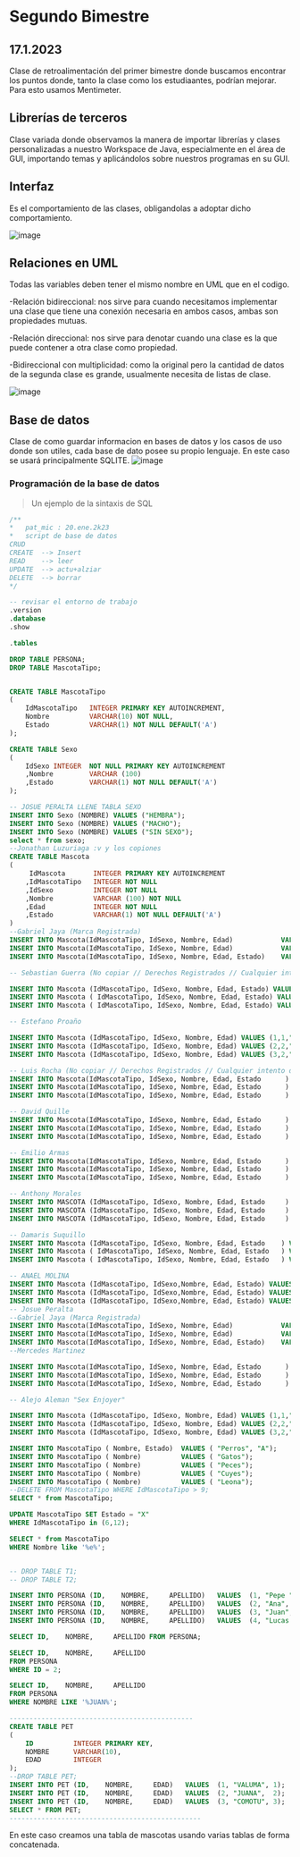 # Segundo Bimestre
## 17.1.2023
Clase de retroalimentación del primer bimestre donde buscamos encontrar los puntos donde, tanto la clase como los estudiaantes, podrían mejorar. Para esto
usamos Mentimeter.
## Librerías de terceros
Clase variada donde observamos la manera de importar librerías y clases personalizadas a nuestro Workspace de Java, especialmente en el área de GUI, importando temas 
y aplicándolos sobre nuestros programas en su GUI.
## Interfaz
Es el comportamiento de las clases, obligandolas a adoptar dicho comportamiento.

![image](https://user-images.githubusercontent.com/42527062/224433213-dee56d84-4252-45ad-a3fc-4eb5009f20b4.png)

## Relaciones en UML

Todas las variables deben tener el mismo nombre en UML que en el codigo.

-Relación bidireccional: nos sirve para cuando necesitamos implementar una clase que tiene una conexión necesaria en ambos casos, ambas son propiedades mutuas.

-Relación direccional: nos sirve para denotar cuando una clase es la que puede contener a otra clase como propiedad.

-Bidireccional con multiplicidad: como la original pero la cantidad de datos de la segunda clase es grande, usualmente necesita de listas de clase.

![image](https://user-images.githubusercontent.com/42527062/221737399-4cba687d-2830-4623-b8d4-7ffbe802dbd9.png)

## Base de datos
Clase de como guardar informacion en bases de datos y los casos de uso donde son utiles, cada base de dato posee su propio lenguaje. En este caso se usará principalmente SQLITE.
![image](https://user-images.githubusercontent.com/42527062/224433480-fd6d217b-a0c8-46a4-b93c-23008b7337db.png)

### Programación de la base de datos
> Un ejemplo de la sintaxis de SQL
```sql
/**
*   pat_mic : 20.ene.2k23
*   script de base de datos
CRUD
CREATE  --> Insert
READ    --> leer
UPDATE  --> actu+alziar
DELETE  --> borrar
*/

-- revisar el entorno de trabajo
.version
.database
.show

.tables

DROP TABLE PERSONA;
DROP TABLE MascotaTipo;


CREATE TABLE MascotaTipo
(
    IdMascotaTipo   INTEGER PRIMARY KEY AUTOINCREMENT,
    Nombre          VARCHAR(10) NOT NULL,
    Estado          VARCHAR(1) NOT NULL DEFAULT('A')
);

CREATE TABLE Sexo 
(
    IdSexo INTEGER  NOT NULL PRIMARY KEY AUTOINCREMENT
    ,Nombre         VARCHAR (100)
    ,Estado         VARCHAR(1) NOT NULL DEFAULT('A')
);

-- JOSUE PERALTA LLENE TABLA SEXO
INSERT INTO Sexo (NOMBRE) VALUES ("HEMBRA");
INSERT INTO Sexo (NOMBRE) VALUES ("MACHO");
INSERT INTO Sexo (NOMBRE) VALUES ("SIN SEXO");
select * from sexo;
--Jonathan Luzuriaga :v y los copiones 
CREATE TABLE Mascota
(
     IdMascota       INTEGER PRIMARY KEY AUTOINCREMENT
    ,IdMascotaTipo   INTEGER NOT NULL
    ,IdSexo          INTEGER NOT NULL
    ,Nombre          VARCHAR (100) NOT NULL
    ,Edad            INTEGER NOT NULL
    ,Estado          VARCHAR(1) NOT NULL DEFAULT('A')
)
--Gabriel Jaya (Marca Registrada)
INSERT INTO Mascota(IdMascotaTipo, IdSexo, Nombre, Edad)            VALUES (1,2,"Luzu",4);
INSERT INTO Mascota(IdMascotaTipo, IdSexo, Nombre, Edad)            VALUES (2,1,"Eva",2);
INSERT INTO Mascota(IdMascotaTipo, IdSexo, Nombre, Edad, Estado)    VALUES (2,2,"Dani",3,'X');

-- Sebastian Guerra (No copiar // Derechos Registrados // Cualquier intento de copia sera denunciado ante la ley)

INSERT INTO Mascota (IdMascotaTipo, IdSexo, Nombre, Edad, Estado) VALUES  (1, 1, "Pepe", 3, 'A');
INSERT INTO Mascota ( IdMascotaTipo, IdSexo, Nombre, Edad, Estado) VALUES ( 1, 2, "Poliperro", 2, 'A');
INSERT INTO Mascota ( IdMascotaTipo, IdSexo, Nombre, Edad, Estado) VALUES ( 1, 3, "Poliperro2", 6, 'B');

-- Estefano Proaño

INSERT INTO Mascota (IdMascotaTipo, IdSexo, Nombre, Edad) VALUES (1,1,"Nala", 2);
INSERT INTO Mascota (IdMascotaTipo, IdSexo, Nombre, Edad) VALUES (2,2,"Coco", 2);
INSERT INTO Mascota (IdMascotaTipo, IdSexo, Nombre, Edad) VALUES (3,2,"Simba", 2);

-- Luis Rocha (No copiar // Derechos Registrados // Cualquier intento de copia sera denunciado ante la ley)
INSERT INTO Mascota(IdMascotaTipo, IdSexo, Nombre, Edad, Estado      ) VALUES (3,1, "Davicho", 19);
INSERT INTO Mascota(IdMascotaTipo, IdSexo, Nombre, Edad, Estado      ) VALUES (1,3, "Luchito", 21);
INSERT INTO Mascota(IdMascotaTipo, IdSexo, Nombre, Edad, Estado      ) VALUES (12,1, "Pepito", 9);

-- David Quille
INSERT INTO Mascota(IdMascotaTipo, IdSexo, Nombre, Edad, Estado      ) VALUES (3,1, "juancho", 9);
INSERT INTO Mascota(IdMascotaTipo, IdSexo, Nombre, Edad, Estado      ) VALUES (5,3, "lupita", 2);
INSERT INTO Mascota(IdMascotaTipo, IdSexo, Nombre, Edad, Estado      ) VALUES (1,1, "toño", 9);

-- Emilio Armas
INSERT INTO Mascota(IdMascotaTipo, IdSexo, Nombre, Edad, Estado      ) VALUES (1,1, "Raya", 4);
INSERT INTO Mascota(IdMascotaTipo, IdSexo, Nombre, Edad, Estado      ) VALUES (3,1, "Dory", 1);
INSERT INTO Mascota(IdMascotaTipo, IdSexo, Nombre, Edad, Estado      ) VALUES (5,2, "Rocky",8);

-- Anthony Morales 
INSERT INTO MASCOTA (IdMascotaTipo, IdSexo, Nombre, Edad, Estado     ) VALUES (1,2, "MalumaBaby", 6)
INSERT INTO MASCOTA (IdMascotaTipo, IdSexo, Nombre, Edad, Estado     ) VALUES (2,1, "Anuel", 3)
INSERT INTO MASCOTA (IdMascotaTipo, IdSexo, Nombre, Edad, Estado     ) VALUES (5,2, "Mufasa", 9)

-- Damaris Suquillo
INSERT INTO Mascota (IdMascotaTipo, IdSexo, Nombre, Edad, Estado    ) VALUES  (9, 1, "Lucy", 3);
INSERT INTO Mascota ( IdMascotaTipo, IdSexo, Nombre, Edad, Estado   ) VALUES  (10, 2, "Lupe", 2);
INSERT INTO Mascota ( IdMascotaTipo, IdSexo, Nombre, Edad, Estado   ) VALUES  (11, 3, "Chico", 6, 'X');

-- ANAEL MOLINA
INSERT INTO Mascota (IdMascotaTipo, IdSexo,Nombre, Edad, Estado) VALUES(40,1, "Bruno",2,'X');
INSERT INTO Mascota (IdMascotaTipo, IdSexo,Nombre, Edad, Estado) VALUES(45,2, "Akira",1);
INSERT INTO Mascota (IdMascotaTipo, IdSexo,Nombre, Edad, Estado) VALUES(45,2, "Qucky",7);
-- Josue Peralta
--Gabriel Jaya (Marca Registrada)
INSERT INTO Mascota(IdMascotaTipo, IdSexo, Nombre, Edad)            VALUES (1,2,"ROCKY",4);
INSERT INTO Mascota(IdMascotaTipo, IdSexo, Nombre, Edad)            VALUES (2,2,"DAMARIS",2);
INSERT INTO Mascota(IdMascotaTipo, IdSexo, Nombre, Edad, Estado)    VALUES (2,A",3,');
--Mercedes Martinez 

INSERT INTO Mascota(IdMascotaTipo, IdSexo, Nombre, Edad, Estado      ) VALUES (12,1, "Oso", 4,'B');
INSERT INTO Mascota(IdMascotaTipo, IdSexo, Nombre, Edad, Estado      ) VALUES (14,1, "Pepe", 5,'A');
INSERT INTO Mascota(IdMascotaTipo, IdSexo, Nombre, Edad, Estado      ) VALUES (15,1, "Nino", 6, 'A');

-- Alejo Aleman "Sex Enjoyer"

INSERT INTO Mascota (IdMascotaTipo, IdSexo, Nombre, Edad) VALUES (1,1,"ElPepe", 2);
INSERT INTO Mascota (IdMascotaTipo, IdSexo, Nombre, Edad) VALUES (2,2,"C", 2);
INSERT INTO Mascota (IdMascotaTipo, IdSexo, Nombre, Edad) VALUES (3,2,"Simba", 2);

INSERT INTO MascotaTipo ( Nombre, Estado)  VALUES ( "Perros", "A");  
INSERT INTO MascotaTipo ( Nombre)          VALUES ( "Gatos");
INSERT INTO MascotaTipo ( Nombre)          VALUES ( "Peces");
INSERT INTO MascotaTipo ( Nombre)          VALUES ( "Cuyes");
INSERT INTO MascotaTipo ( Nombre)          VALUES ( "Leona");
--DELETE FROM MascotaTipo WHERE IdMascotaTipo > 9;
SELECT * from MascotaTipo;

UPDATE MascotaTipo SET Estado = "X" 
WHERE IdMascotaTipo in (6,12);

SELECT * from MascotaTipo 
WHERE Nombre like '%e%';


-- DROP TABLE T1;
-- DROP TABLE T2;

INSERT INTO PERSONA (ID,    NOMBRE,     APELLIDO)   VALUES  (1, "Pepe ",  "perez");
INSERT INTO PERSONA (ID,    NOMBRE,     APELLIDO)   VALUES  (2, "Ana",  "Suarez");
INSERT INTO PERSONA (ID,    NOMBRE,     APELLIDO)   VALUES  (3, "Juan",  "Sanchez");
INSERT INTO PERSONA (ID,    NOMBRE,     APELLIDO)   VALUES  (4, "Lucas Juan",  "Montalvo");

SELECT ID,    NOMBRE,     APELLIDO FROM PERSONA;

SELECT ID,    NOMBRE,     APELLIDO 
FROM PERSONA
WHERE ID = 2;

SELECT ID,    NOMBRE,     APELLIDO 
FROM PERSONA
WHERE NOMBRE LIKE '%JUAN%';

----------------------------------------------
CREATE TABLE PET
(
    ID          INTEGER PRIMARY KEY,
    NOMBRE      VARCHAR(10),
    EDAD        INTEGER 
);
--DROP TABLE PET;
INSERT INTO PET (ID,    NOMBRE,     EDAD)   VALUES  (1, "VALUMA", 1);
INSERT INTO PET (ID,    NOMBRE,     EDAD)   VALUES  (2, "JUANA",  2);
INSERT INTO PET (ID,    NOMBRE,     EDAD)   VALUES  (3, "COMOTU", 3);
SELECT * FROM PET;
------------------------------------------------
```
En este caso creamos una tabla de mascotas usando varias tablas de forma concatenada.
